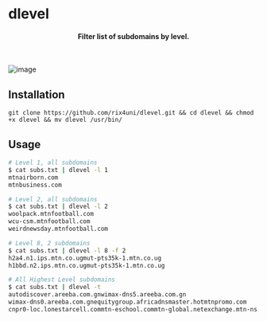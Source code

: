 # dlevel

<h4 align="center"><b>Filter list of subdomains by level.</b></h4><br>

![image](https://user-images.githubusercontent.com/72344025/234941323-5150cf4a-e3e3-403c-90d3-a213c1fbb686.png)

## Installation
```
git clone https://github.com/rix4uni/dlevel.git && cd dlevel && chmod +x dlevel && mv dlevel /usr/bin/
```

## Usage
```bash
# Level 1, all subdomains
$ cat subs.txt | dlevel -l 1
mtnairborn.com
mtnbusiness.com

# Level 2, all subdomains
$ cat subs.txt | dlevel -l 2
woolpack.mtnfootball.com
wcu-csm.mtnfootball.com
weirdnewsday.mtnfootball.com

# Level 8, 2 subdomains
$ cat subs.txt | dlevel -l 8 -f 2
h2a4.n1.ips.mtn.co.ugmut-pts35k-1.mtn.co.ug
h1bbd.n2.ips.mtn.co.ugmut-pts35k-1.mtn.co.ug

# All Highest Level subdomains
$ cat subs.txt | dlevel -t
autodiscover.areeba.com.gnwimax-dns5.areeba.com.gn
wimax-dns0.areeba.com.gnequitygroup.africadnsmaster.hotmtnpromo.com
cnpr0-loc.lonestarcell.commtn-eschool.commtn-global.netexchange.mtn-ns.net
```

